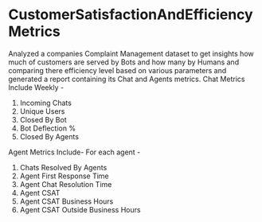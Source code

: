 # CustomerSatisfactionAndEfficiencyMetrics
Analyzed a companies Complaint Management dataset to get insights how much of customers are served by Bots and how many by Humans and comparing there efficiency level based on various parameters and generated a report containing its Chat and Agents metrics.
Chat Metrics Include Weekly -
1. Incoming Chats 
2. Unique Users 
3. Closed By Bot  
4. Bot Deflection % 
5. Closed By Agents 

Agent Metrics Include- 
For each agent -
1. Chats Resolved By Agents
2. Agent First Response Time
3. Agent Chat Resolution Time
4. Agent CSAT
5. Agent CSAT Business Hours
6. Agent CSAT Outside Business Hours
